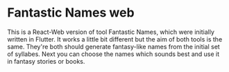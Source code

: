# Fantastic Names web

This is a React-Web version of tool Fantastic Names, which were initially written in Flutter. It works a little bit different but the aim of both tools is the same. They're both should generate fantasy-like names from the initial set of syllabes. Next you can choose the names which sounds best and use it in fantasy stories or books.